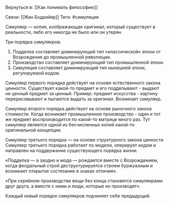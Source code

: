 Вернуться в: [[Как понимать философию]]

Связи: [[Жан Бодрийяр]]
Теги: #симуляция

Симулякр — копия, изображающая оригинал, который существует в реальности, либо его никогда не было или он утерян.

Три порядка симулякров: 
1. Подделка составляет доминирующий тип «классической» эпохи от Возрождения до промышленной революции.
2. Производство составляет доминирующий тип промышленной эпохи.
3. Симуляция составляет доминирующий тип нынешней эпохи, регулируемой кодом. 

Симулякр первого порядка действует на основе естественного закона ценности. 
Существует какой-то предмет и его подделывают - выдают не ценный предмет за ценный. Пример: предмет искусства - картину перерисовывают и пытаются выдать за оригинал. Возникает симулякр.

Симулякр второго порядка действует на основе рыночного закона стоимости.
Когда возникает промышленное производство - один и тот же предмет воспроизводится по какой-то матрице много раз. Тут симулякр является одной из бесчисленных копий какой-то оригинальной концепции.

Симулякр третьего порядка — на основе структурного закона ценности
Симулякр третьего порядка работает по модели, оперирует кодом и направлен на поддержание существующего порядка жизни.

«Подделка — а заодно и мода — рождается вместе с Возрождением, когда феодальный строй деструктурируется строем буржуазным и возникает открытое состязание в знаках отличия». 

«При серийном производстве вещи без конца становятся симулякрами друг друга, а вместе с ними и люди, которые их производят».

Каждый новый порядок симулякров подчиняет себе предыдущий.
